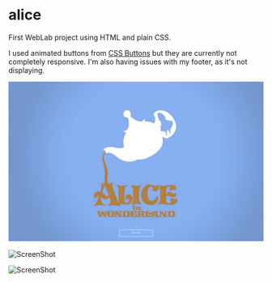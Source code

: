 # alice
First WebLab project using HTML and plain CSS.

I used animated buttons from [CSS Buttons](http://cssbuttons.tumblr.com/) but they are currently not completely responsive.
I'm also having issues with my footer, as it's not displaying.

![ScreenShot](open_screenshot.png)

![ScreenShot](index_screenshot.png)

![ScreenShot](chapter1_screenshot.png)
